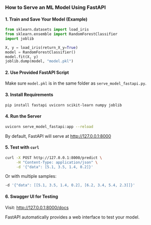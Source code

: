 
### How to Serve an ML Model Using FastAPI

#### 1. Train and Save Your Model (Example)
```python
from sklearn.datasets import load_iris
from sklearn.ensemble import RandomForestClassifier
import joblib

X, y = load_iris(return_X_y=True)
model = RandomForestClassifier()
model.fit(X, y)
joblib.dump(model, "model.pkl")
```

#### 2. Use Provided FastAPI Script
Make sure `model.pkl` is in the same folder as `serve_model_fastapi.py`.

#### 3. Install Requirements
```bash
pip install fastapi uvicorn scikit-learn numpy joblib
```

#### 4. Run the Server
```bash
uvicorn serve_model_fastapi:app --reload
```

By default, FastAPI will serve at http://127.0.0.1:8000

#### 5. Test with `curl`
```bash
curl -X POST http://127.0.0.1:8000/predict \
     -H "Content-Type: application/json" \
     -d '{"data": [5.1, 3.5, 1.4, 0.2]}'
```

Or with multiple samples:
```bash
-d '{"data": [[5.1, 3.5, 1.4, 0.2], [6.2, 3.4, 5.4, 2.3]]}'
```

#### 6. Swagger UI for Testing
Visit: http://127.0.0.1:8000/docs

FastAPI automatically provides a web interface to test your model.
